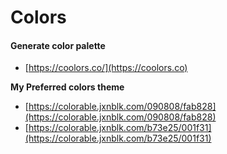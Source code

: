 # Colors

#### Generate color palette

* [https://coolors.co/](https://coolors.co)

**My Preferred colors theme**

* [https://colorable.jxnblk.com/090808/fab828](https://colorable.jxnblk.com/090808/fab828)
* [https://colorable.jxnblk.com/b73e25/001f31](https://colorable.jxnblk.com/b73e25/001f31)
